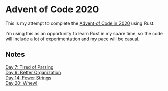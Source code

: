 # Advent of Code 2020
This is my attempt to complete the [Advent of Code in 2020][0] using Rust.

I'm using this as an opportunity to learn Rust in my spare time, so the code will include a lot of experimentation and my pace will be casual.

## Notes
[Day 7: Tired of Parsing][1]<br>
[Day 9: Better Organization][2]<br>
[Day 14: Fewer Strings][3]<br>
[Day 20: Whew!][4]<br>

[0]: https://adventofcode.com/2020
[1]: notes/day_07.md
[2]: notes/day_09.md
[3]: notes/day_14.md
[4]: notes/day_20.md
